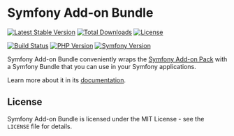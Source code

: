 # Symfony Add-on Bundle

[![Latest Stable Version](https://poser.pugx.org/darkwebdesign/symfony-addon-bundle/v/stable?format=flat)](https://packagist.org/packages/darkwebdesign/symfony-addon-bundle)
[![Total Downloads](https://poser.pugx.org/darkwebdesign/symfony-addon-bundle/downloads?format=flat)](https://packagist.org/packages/darkwebdesign/symfony-addon-bundle)
[![License](https://poser.pugx.org/darkwebdesign/symfony-addon-bundle/license?format=flat)](https://packagist.org/packages/darkwebdesign/symfony-addon-bundle)

[![Build Status](https://app.travis-ci.com/darkwebdesign/symfony-addon-bundle.svg?branch=5.4)](https://app.travis-ci.com/darkwebdesign/symfony-addon-bundle)
[![PHP Version](https://img.shields.io/badge/php-7.2%2B-777BB3.svg)](https://php.net/)
[![Symfony Version](https://img.shields.io/badge/symfony-5.4-93C74B.svg)](https://symfony.com/)

Symfony Add-on Bundle conveniently wraps the [Symfony Add-on Pack](https://github.com/darkwebdesign/symfony-addon-pack) with a Symfony Bundle that you can use
in your Symfony applications.

Learn more about it in its [documentation](https://darkwebdesign.github.io/symfony-addon-bundle/docs/5.4).

## License

Symfony Add-on Bundle is licensed under the MIT License - see the `LICENSE` file for details.
